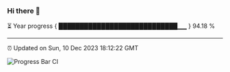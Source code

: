 ### Hi there 👋

⏳ Year progress { ████████████████████████████▁▁ } 94.18 %

---

⏰ Updated on Sun, 10 Dec 2023 18:12:22 GMT

![Progress Bar CI](https://github.com/liununu/liununu/workflows/Progress%20Bar%20CI/badge.svg)
